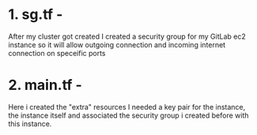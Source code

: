 # 1. sg.tf - 
After my cluster got created I created a security group for my GitLab ec2 instance so it will allow outgoing connection and incoming internet connection on speceific ports 

# 2.  main.tf -
 Here i created the "extra" resources I needed a key pair for the instance, the instance itself and associated the security group i created before with this instance.
